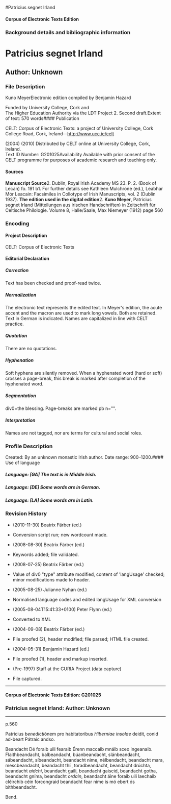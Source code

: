 

#Patricius segnet Irland


<!-- // 
 function footNote(link) {
 openpopup = window.open(link,"openpopup","width=512,height=128,left=256,top=256,resizable=no,scrollbars=1,menubar=1,statusbar=0,toolbar=0");
}
// -->



#### Corpus of Electronic Texts Edition


### Background details and bibliographic information


Patricius segnet Irland
=======================


Author: Unknown
---------------


### File Description

Kuno MeyerElectronic edition compiled by Benjamin Hazard

Funded by University College, Cork and  
The Higher Education Authority via the LDT Project 2. Second draft.Extent of text: 570 words#### Publication


CELT: Corpus of Electronic Texts: a project of University College, Cork  
College Road, Cork, Ireland—http://www.ucc.ie/celt

 (2004) (2010) Distributed by CELT online at University College, Cork, Ireland.  
Text ID Number: G201025Availability 
Available with prior consent of the CELT programme for purposes of academic research and teaching only.


#### Sources


**Manuscript Source**2. Dublin, Royal Irish Academy MS 23. P. 2. (Book of Lecan) fo. 191 b1. For further details see Kathleen Mulchrone (ed.), Leabhar Mór Leacain: Facsimiles in Collotype of Irish Manuscripts, vol. 2 (Dublin 1937).
**The edition used in the digital edition**2. **Kuno Meyer**, Patricius segnet Irland (Mitteilungen aus irischen Handschriften) in Zeitschrift für Celtische Philologie. Volume 8, Halle/Saale, Max Niemeyer (1912) page 560

### Encoding


#### Project Description


CELT: Corpus of Electronic Texts


#### Editorial Declaration


##### Correction


Text has been checked and proof-read twice.


##### Normalization


The electronic text represents the edited text. In Meyer's edition, the acute accent and the macron are used to mark long vowels. Both are retained. Text in German is indicated. Names are capitalized in line with CELT practice.


##### Quotation


There are no quotations.


##### Hyphenation


Soft hyphens are silently removed. When a hyphenated word (hard or soft) crosses a page-break, this break is marked after completion of the hyphenated word.


##### Segmentation


div0=the blessing. Page-breaks are marked pb n="".


##### Interpretation


Names are not tagged, nor are terms for cultural and social roles.


### Profile Description


Created: By an unknown monastic Irish author.
 Date range: 900–1200.#### Use of language


##### Language: [GA] The text is in Middle Irish.


##### Language: [DE] Some words are in German.


##### Language: [LA] Some words are in Latin.


### Revision History


* (2010-11-30) Beatrix Färber (ed.)

* Conversion script run; new wordcount made.
* (2008-08-30) Beatrix Färber (ed.)

* Keywords added; file validated.
* (2008-07-25) Beatrix Färber (ed.)

* Value of div0 "type" attribute modified, content of 'langUsage' checked; minor modifications made to header.
* (2005-08-25) Julianne Nyhan (ed.)

* Normalised language codes and edited langUsage for XML conversion
* (2005-08-04T15:41:33+0100) Peter Flynn (ed.)

* Converted to XML
* (2004-09-08) Beatrix Färber (ed.)

* File proofed (2), header modified; file parsed; HTML file created.
* (2004-05-31) Benjamin Hazard (ed.)

* File proofed (1), header and markup inserted.
* (Pre-1997) Staff at the CURIA Project (data capture)

* File captured.




---


#### Corpus of Electronic Texts Edition: G201025


### Patricius segnet Irland: Author: Unknown




---

p.560


Patricius b*ene*d*i*c*ti*ónem pro habitatoribus *Hiberniae* *insolae* deidit, conid ad-beart Pátraic andso.


Beandacht Dé foraib uili fearaib Érenn maccaib mnáib sceo ingeanaib. Flaithbeandacht, balbeandacht, búanbeandacht, slánbeandacht, sábeandacht, síbeandacht, beandacht nime, nélbendacht, beandacht mara, mescbeandacht, beandacht thíi, toradbeandacht, beandacht drúchta, beandacht *aidchi*, beandacht gaili, beandacht gaiscid, beandacht gotha, beandacht gníma, beandacht *ordain*, beandacht áine foraib uili laechaib cléirchib céin forcongraid beandacht fear nime is mó ebert ós bithbeandacht.


Bend.









